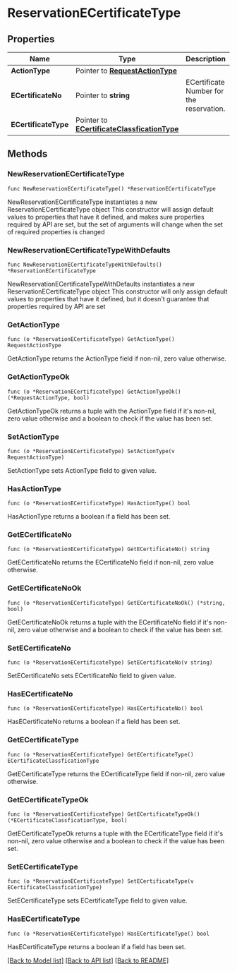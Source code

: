 # ReservationECertificateType

## Properties

Name | Type | Description | Notes
------------ | ------------- | ------------- | -------------
**ActionType** | Pointer to [**RequestActionType**](RequestActionType.md) |  | [optional] 
**ECertificateNo** | Pointer to **string** | ECertificate Number for the reservation. | [optional] 
**ECertificateType** | Pointer to [**ECertificateClassficationType**](ECertificateClassficationType.md) |  | [optional] 

## Methods

### NewReservationECertificateType

`func NewReservationECertificateType() *ReservationECertificateType`

NewReservationECertificateType instantiates a new ReservationECertificateType object
This constructor will assign default values to properties that have it defined,
and makes sure properties required by API are set, but the set of arguments
will change when the set of required properties is changed

### NewReservationECertificateTypeWithDefaults

`func NewReservationECertificateTypeWithDefaults() *ReservationECertificateType`

NewReservationECertificateTypeWithDefaults instantiates a new ReservationECertificateType object
This constructor will only assign default values to properties that have it defined,
but it doesn't guarantee that properties required by API are set

### GetActionType

`func (o *ReservationECertificateType) GetActionType() RequestActionType`

GetActionType returns the ActionType field if non-nil, zero value otherwise.

### GetActionTypeOk

`func (o *ReservationECertificateType) GetActionTypeOk() (*RequestActionType, bool)`

GetActionTypeOk returns a tuple with the ActionType field if it's non-nil, zero value otherwise
and a boolean to check if the value has been set.

### SetActionType

`func (o *ReservationECertificateType) SetActionType(v RequestActionType)`

SetActionType sets ActionType field to given value.

### HasActionType

`func (o *ReservationECertificateType) HasActionType() bool`

HasActionType returns a boolean if a field has been set.

### GetECertificateNo

`func (o *ReservationECertificateType) GetECertificateNo() string`

GetECertificateNo returns the ECertificateNo field if non-nil, zero value otherwise.

### GetECertificateNoOk

`func (o *ReservationECertificateType) GetECertificateNoOk() (*string, bool)`

GetECertificateNoOk returns a tuple with the ECertificateNo field if it's non-nil, zero value otherwise
and a boolean to check if the value has been set.

### SetECertificateNo

`func (o *ReservationECertificateType) SetECertificateNo(v string)`

SetECertificateNo sets ECertificateNo field to given value.

### HasECertificateNo

`func (o *ReservationECertificateType) HasECertificateNo() bool`

HasECertificateNo returns a boolean if a field has been set.

### GetECertificateType

`func (o *ReservationECertificateType) GetECertificateType() ECertificateClassficationType`

GetECertificateType returns the ECertificateType field if non-nil, zero value otherwise.

### GetECertificateTypeOk

`func (o *ReservationECertificateType) GetECertificateTypeOk() (*ECertificateClassficationType, bool)`

GetECertificateTypeOk returns a tuple with the ECertificateType field if it's non-nil, zero value otherwise
and a boolean to check if the value has been set.

### SetECertificateType

`func (o *ReservationECertificateType) SetECertificateType(v ECertificateClassficationType)`

SetECertificateType sets ECertificateType field to given value.

### HasECertificateType

`func (o *ReservationECertificateType) HasECertificateType() bool`

HasECertificateType returns a boolean if a field has been set.


[[Back to Model list]](../README.md#documentation-for-models) [[Back to API list]](../README.md#documentation-for-api-endpoints) [[Back to README]](../README.md)


